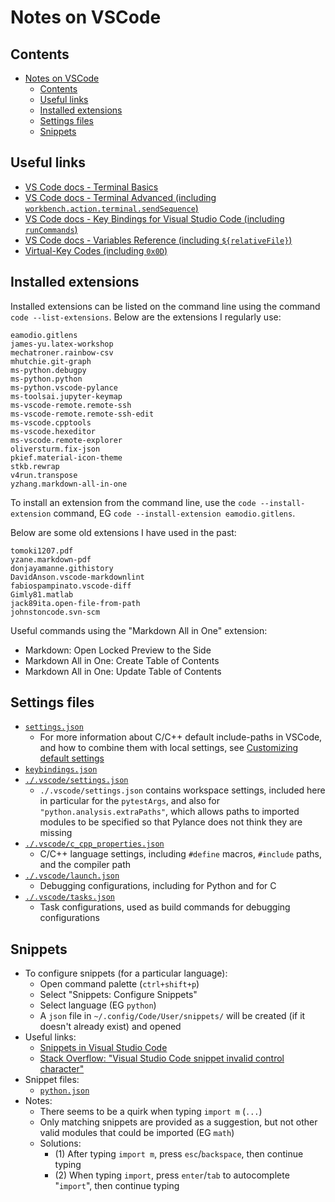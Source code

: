 # Notes on VSCode

## Contents

- [Notes on VSCode](#notes-on-vscode)
  - [Contents](#contents)
  - [Useful links](#useful-links)
  - [Installed extensions](#installed-extensions)
  - [Settings files](#settings-files)
  - [Snippets](#snippets)

## Useful links

- [VS Code docs - Terminal Basics](https://code.visualstudio.com/docs/terminal/basics)
- [VS Code docs - Terminal Advanced (including `workbench.action.terminal.sendSequence`)](https://code.visualstudio.com/docs/terminal/advanced)
- [VS Code docs - Key Bindings for Visual Studio Code (including `runCommands`)](https://code.visualstudio.com/docs/getstarted/keybindings)
- [VS Code docs - Variables Reference (including `${relativeFile}`)](https://code.visualstudio.com/docs/editor/variables-reference)
- [Virtual-Key Codes (including `0x0D`)](https://learn.microsoft.com/en-gb/windows/win32/inputdev/virtual-key-codes)

## Installed extensions

Installed extensions can be listed on the command line using the command `code --list-extensions`. Below are the extensions I regularly use:

```
eamodio.gitlens
james-yu.latex-workshop
mechatroner.rainbow-csv
mhutchie.git-graph
ms-python.debugpy
ms-python.python
ms-python.vscode-pylance
ms-toolsai.jupyter-keymap
ms-vscode-remote.remote-ssh
ms-vscode-remote.remote-ssh-edit
ms-vscode.cpptools
ms-vscode.hexeditor
ms-vscode.remote-explorer
oliversturm.fix-json
pkief.material-icon-theme
stkb.rewrap
v4run.transpose
yzhang.markdown-all-in-one
```

To install an extension from the command line, use the `code --install-extension` command, EG `code --install-extension eamodio.gitlens`.

Below are some old extensions I have used in the past:

```
tomoki1207.pdf
yzane.markdown-pdf
donjayamanne.githistory
DavidAnson.vscode-markdownlint
fabiospampinato.vscode-diff
Gimly81.matlab
jack89ita.open-file-from-path
johnstoncode.svn-scm
```

Useful commands using the "Markdown All in One" extension:

-   Markdown: Open Locked Preview to the Side
-   Markdown All in One: Create Table of Contents
-   Markdown All in One: Update Table of Contents

## Settings files

- [`settings.json`](settings.json)
  - For more information about C/C++ default include-paths in VSCode, and how to combine them with local settings, see [Customizing default settings](https://code.visualstudio.com/docs/cpp/customize-default-settings-cpp)
- [`keybindings.json`](keybindings.json)
- [`./.vscode/settings.json`](workspace_settings.json)
  - `./.vscode/settings.json` contains workspace settings, included here in particular for the `pytestArgs`, and also for `"python.analysis.extraPaths"`, which allows paths to imported modules to be specified so that Pylance does not think they are missing
- [`./.vscode/c_cpp_properties.json`](c_cpp_properties.json)
  - C/C++ language settings, including `#define` macros, `#include` paths, and the compiler path
- [`./.vscode/launch.json`](launch.json)
  - Debugging configurations, including for Python and for C
- [`./.vscode/tasks.json`](tasks.json)
  - Task configurations, used as build commands for debugging configurations

## Snippets

- To configure snippets (for a particular language):
  - Open command palette (`ctrl+shift+p`)
  - Select "Snippets: Configure Snippets"
  - Select language (EG `python`)
  - A `json` file in `~/.config/Code/User/snippets/` will be created (if it doesn't already exist) and opened
- Useful links:
  - [Snippets in Visual Studio Code](https://code.visualstudio.com/docs/editor/userdefinedsnippets)
  - [Stack Overflow: "Visual Studio Code snippet invalid control character"](https://stackoverflow.com/q/46345154)
- Snippet files:
  - [`python.json`](snippets/python.json)
- Notes:
  - There seems to be a quirk when typing `import m` (`...`)
  - Only matching snippets are provided as a suggestion, but not other valid modules that could be imported (EG `math`)
  - Solutions:
    - (1) After typing `import m`, press `esc`/`backspace`, then continue typing
    - (2) When typing `import`, press `enter`/`tab` to autocomplete "`import`", then continue typing
